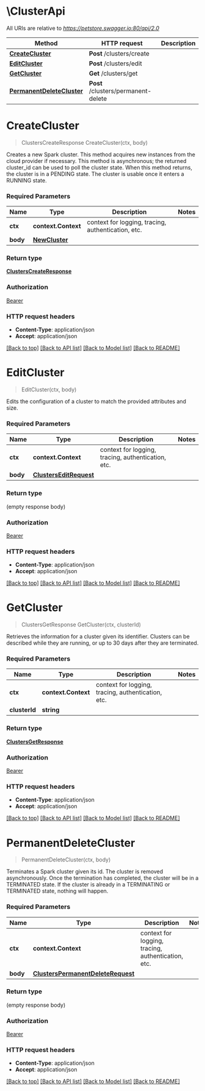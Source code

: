 # \ClusterApi

All URIs are relative to *https://petstore.swagger.io:80/api/2.0*

Method | HTTP request | Description
------------- | ------------- | -------------
[**CreateCluster**](ClusterApi.md#CreateCluster) | **Post** /clusters/create | 
[**EditCluster**](ClusterApi.md#EditCluster) | **Post** /clusters/edit | 
[**GetCluster**](ClusterApi.md#GetCluster) | **Get** /clusters/get | 
[**PermanentDeleteCluster**](ClusterApi.md#PermanentDeleteCluster) | **Post** /clusters/permanent-delete | 


# **CreateCluster**
> ClustersCreateResponse CreateCluster(ctx, body)


Creates a new Spark cluster. This method acquires new instances from the cloud provider if necessary. This method is asynchronous; the returned cluster_id can be used to poll the cluster state. When this method returns, the cluster is in a PENDING state. The cluster is usable once it enters a RUNNING state.

### Required Parameters

Name | Type | Description  | Notes
------------- | ------------- | ------------- | -------------
 **ctx** | **context.Context** | context for logging, tracing, authentication, etc.
  **body** | [**NewCluster**](NewCluster.md)|  | 

### Return type

[**ClustersCreateResponse**](ClustersCreateResponse.md)

### Authorization

[Bearer](../README.md#Bearer)

### HTTP request headers

 - **Content-Type**: application/json
 - **Accept**: application/json

[[Back to top]](#) [[Back to API list]](../README.md#documentation-for-api-endpoints) [[Back to Model list]](../README.md#documentation-for-models) [[Back to README]](../README.md)

# **EditCluster**
> EditCluster(ctx, body)


Edits the configuration of a cluster to match the provided attributes and size.

### Required Parameters

Name | Type | Description  | Notes
------------- | ------------- | ------------- | -------------
 **ctx** | **context.Context** | context for logging, tracing, authentication, etc.
  **body** | [**ClustersEditRequest**](ClustersEditRequest.md)|  | 

### Return type

 (empty response body)

### Authorization

[Bearer](../README.md#Bearer)

### HTTP request headers

 - **Content-Type**: application/json
 - **Accept**: application/json

[[Back to top]](#) [[Back to API list]](../README.md#documentation-for-api-endpoints) [[Back to Model list]](../README.md#documentation-for-models) [[Back to README]](../README.md)

# **GetCluster**
> ClustersGetResponse GetCluster(ctx, clusterId)


Retrieves the information for a cluster given its identifier. Clusters can be described while they are running, or up to 30 days after they are terminated.

### Required Parameters

Name | Type | Description  | Notes
------------- | ------------- | ------------- | -------------
 **ctx** | **context.Context** | context for logging, tracing, authentication, etc.
  **clusterId** | **string**|  | 

### Return type

[**ClustersGetResponse**](ClustersGetResponse.md)

### Authorization

[Bearer](../README.md#Bearer)

### HTTP request headers

 - **Content-Type**: application/json
 - **Accept**: application/json

[[Back to top]](#) [[Back to API list]](../README.md#documentation-for-api-endpoints) [[Back to Model list]](../README.md#documentation-for-models) [[Back to README]](../README.md)

# **PermanentDeleteCluster**
> PermanentDeleteCluster(ctx, body)


Terminates a Spark cluster given its id. The cluster is removed asynchronously. Once the termination has completed, the cluster will be in a TERMINATED state. If the cluster is already in a TERMINATING or TERMINATED state, nothing will happen.

### Required Parameters

Name | Type | Description  | Notes
------------- | ------------- | ------------- | -------------
 **ctx** | **context.Context** | context for logging, tracing, authentication, etc.
  **body** | [**ClustersPermanentDeleteRequest**](ClustersPermanentDeleteRequest.md)|  | 

### Return type

 (empty response body)

### Authorization

[Bearer](../README.md#Bearer)

### HTTP request headers

 - **Content-Type**: application/json
 - **Accept**: application/json

[[Back to top]](#) [[Back to API list]](../README.md#documentation-for-api-endpoints) [[Back to Model list]](../README.md#documentation-for-models) [[Back to README]](../README.md)

